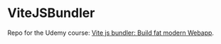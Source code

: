 # ViteJSBundler

Repo for the Udemy course: [Vite js bundler: Build fat modern Webapp](https://www.udemy.com/course/build-fast-modern-webapp-with-vite-js-bundler/).
